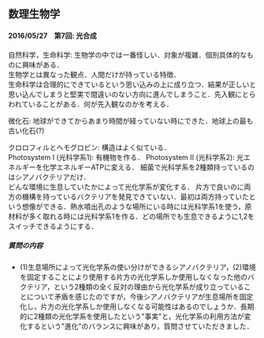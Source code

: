 ## 数理生物学

#### 2016/05/27　第7回: 光合成  
自然科学，生命科学: 生物学の中では一番怪しい．対象が複雑．個別具体的なものに興味がある．  
生物学とは異なった観点．人間だけが持っている特徴．  
生命科学は合理的にできているという思い込みの上に成り立つ．結果が正しいと思い込んでしまうと堅実で間違いのない方向に進んでしまうこと．先入観にとらわれていることがある．何が先入観なのかを考える．  

微化石: 地球ができてからあまり時間が経っていない時にできた．地球上の最も古い化石(?)  

クロロフィルとヘモグロビン: 構造はよく似ている．  
Photosystem I (光科学系1): 有機物を作る．
Photosystem II (光科学系2): 光エネルギーを化学エネルギーATPに変える．
細菌で光科学系を2種類持っているのはシアノバクテリアだけ．  
どんな環境に生息していたかによって光化学系が変化する．
片方で良いのに両方の機構を持っているバクテリアを発見できていない．最初は両方持っていたという想像ができる．熱水噴出孔のような場所にいる時には光科学系1を使う，原材料が多く取れる時には光科学系1を作る．どの場所でも生息できるように1,2をスイッチできるようにする．

##### 質問の内容  
- (1)生息場所によって光化学系の使い分けができるシアノバクテリア，(2)環境を固定することにより使用する片方の光化学系しか使用しなくなった他のバクテリア，という2種類の全く反対の理由から光化学系が成り立っていることについて矛盾を感じたのですが，今後シアノバクテリアが生息場所を固定化し，片方の光化学系しか使用しなくなる可能性はあるのでしょうか．長期的に2種類の光化学系を使用したという"事実"と，光化学系の利用方法が変化するという"進化"のバランスに興味があり，質問させていただきました．
